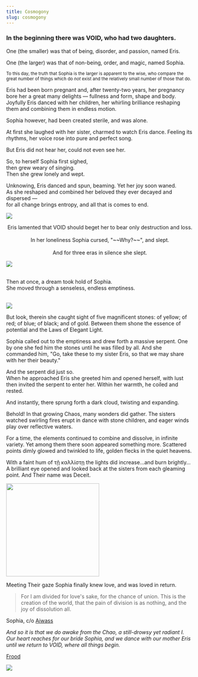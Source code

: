 ```yaml
---
title: Cosmogony
slug: cosmogony
---
```

### In the beginning there was VOID, who had two daughters.

One (the smaller) was that of being, disorder, and passion, named Eris.

One (the larger) was that of non-being, order, and magic, named Sophia.

<small>To this day, the truth that Sophia is the larger is apparent to the wise, who compare the great number of things which do _not_ exist and the relatively small number of those that do.</small>

Eris had been born pregnant and, after twenty-two years, her pregnancy bore her a great many delights — fullness and form, shape and body. Joyfully Eris danced with her children, her whirling brilliance reshaping them and combining them in endless motion.

Sophia however, had been created sterile, and was alone.

At first she laughed with her sister, charmed to watch Eris dance. Feeling its rhythms, her voice rose into pure and perfect song.

But Eris did not hear her, could not even see her.

So, to herself Sophia first sighed,
<br>then grew weary of singing.
<br>Then she grew lonely and wept.

Unknowing, Eris danced and spun, beaming. Yet her joy soon waned.
<br>As she reshaped and combined her beloved they ever decayed and dispersed —
<br>for all change brings entropy, and all that is comes to end.

<img src="/image/line-t.png" class="nozoom">
<p style="text-align: center">
Eris lamented that VOID should beget her to bear only destruction and loss.
<br><br>In her loneliness Sophia cursed, "~~Why?~~", and slept.
<br><br>And for three eras in silence she slept.
</p>

<img src="/image/line-b.png" class="nozoom">

<br>Then at once, a dream took hold of Sophia.
<br>She moved through a senseless, endless emptiness.

<br><img class="w35" src="/image/eyes.png">

But look, therein she caught sight of five magnificent stones: of yellow; of red; of blue; of black; and of gold. Between them shone the essence of potential and the Laws of Elegant Light.

Sophia called out to the emptiness and drew forth a massive serpent. One by one she fed him the stones until he was filled by all. And she commanded him, "Go, take these to my sister Eris, so that we may share with her their beauty."

And the serpent did just so.
<br>When he approached Eris she greeted him and opened herself, with lust then invited the serpent to enter her. Within her warmth, he coiled and rested.

And instantly, there sprung forth a dark cloud, twisting and expanding.

Behold! In that growing Chaos, many wonders did gather. The sisters watched swirling fires erupt in dance with stone children, and eager winds play over reflective waters.

For a time, the elements continued to combine and dissolve, in infinite variety. Yet among them there soon appeared something more. Scattered points dimly glowed and twinkled to life, golden flecks in the quiet heavens.

With a faint hum of τῇ καλλίστῃ the lights did increase…and burn brightly… A brilliant eye opened and looked back at the sisters from each gleaming point. And Their name was Deceit.

<img src="/image/horus.png" width="250px">

Meeting Their gaze Sophia finally knew love, and was loved in return.

> For I am divided for love's sake, for the chance of union.
> This is the creation of the world, that the pain of division is as nothing, and the joy of dissolution all.

<p class="attribution">Sophia, c/o <a href="http://www.sacred-texts.com/oto/engccxx.htm">Aiwass</a></p>

*And so it is that we do awake from the Chao, a still-drowsy yet radiant I.<br>Our heart reaches for our bride Sophia, and we dance with our mother Eris until we return to VOID, where all things begin.*

<a href="/nom/frood" class="next">Frood</a>

<img src="/image/questions.png" class="shins">
